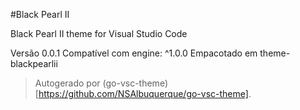 #Black Pearl II

Black Pearl II theme for Visual Studio Code

Versão 0.0.1
Compatível com engine: ^1.0.0
Empacotado em theme-blackpearlii

> Autogerado por (go-vsc-theme)[https://github.com/NSAlbuquerque/go-vsc-theme].